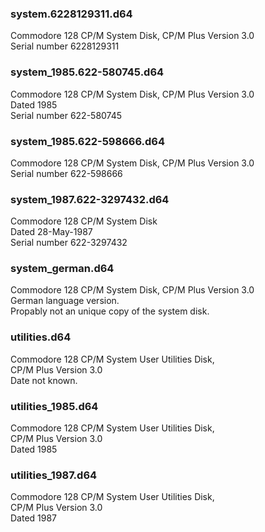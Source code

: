### system.6228129311.d64
Commodore 128 CP/M System Disk, CP/M Plus Version 3.0<br/>
Serial number 6228129311

### system_1985.622-580745.d64
Commodore 128 CP/M System Disk, CP/M Plus Version 3.0<br/>
Dated 1985<br/>
Serial number 622-580745

### system_1985.622-598666.d64	
Commodore 128 CP/M System Disk, CP/M Plus Version 3.0<br/>
Serial number 622-598666

### system_1987.622-3297432.d64
Commodore 128 CP/M System Disk<br/>
Dated 28-May-1987<br/>
Serial number 622-3297432

### system_german.d64
Commodore 128 CP/M System Disk, CP/M Plus Version 3.0<br/>
German language version.<br/>
Propably not an unique copy of the system disk.

### utilities.d64
Commodore 128 CP/M System User Utilities Disk,<br/>
CP/M Plus Version 3.0<br/>
Date not known.

### utilities_1985.d64
Commodore 128 CP/M System User Utilities Disk,<br/>
CP/M Plus Version 3.0<br/>
Dated 1985

### utilities_1987.d64
Commodore 128 CP/M System User Utilities Disk,<br/>
CP/M Plus Version 3.0<br/>
Dated 1987
